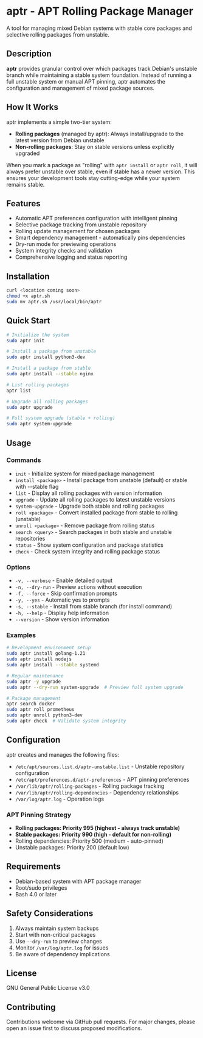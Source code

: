 # aptr - APT Rolling Package Manager

A tool for managing mixed Debian systems with stable core packages and selective rolling packages from unstable.

## Description

**aptr** provides granular control over which packages track Debian's unstable branch while maintaining a stable system foundation. Instead of running a full unstable system or manual APT pinning, aptr automates the configuration and management of mixed package sources.

## How It Works

aptr implements a simple two-tier system:

- **Rolling packages** (managed by aptr): Always install/upgrade to the latest version from Debian unstable
- **Non-rolling packages**: Stay on stable versions unless explicitly upgraded

When you mark a package as "rolling" with `aptr install` or `aptr roll`, it will always prefer unstable over stable, even if stable has a newer version. This ensures your development tools stay cutting-edge while your system remains stable.

## Features

- Automatic APT preferences configuration with intelligent pinning
- Selective package tracking from unstable repository
- Rolling update management for chosen packages
- Smart dependency management - automatically pins dependencies
- Dry-run mode for previewing operations
- System integrity checks and validation
- Comprehensive logging and status reporting

## Installation

```bash
curl <location coming soon>
chmod +x aptr.sh
sudo mv aptr.sh /usr/local/bin/aptr
```

## Quick Start

```bash
# Initialize the system
sudo aptr init

# Install a package from unstable
sudo aptr install python3-dev

# Install a package from stable
sudo aptr install --stable nginx

# List rolling packages
aptr list

# Upgrade all rolling packages
sudo aptr upgrade

# Full system upgrade (stable + rolling)
sudo aptr system-upgrade
```

## Usage

### Commands

- `init` - Initialize system for mixed package management
- `install <package>` - Install package from unstable (default) or stable with --stable flag
- `list` - Display all rolling packages with version information
- `upgrade` - Update all rolling packages to latest unstable versions
- `system-upgrade` - Upgrade both stable and rolling packages
- `roll <package>` - Convert installed package from stable to rolling (unstable)
- `unroll <package>` - Remove package from rolling status
- `search <query>` - Search packages in both stable and unstable repositories
- `status` - Show system configuration and package statistics
- `check` - Check system integrity and rolling package status

### Options

- `-v, --verbose` - Enable detailed output
- `-n, --dry-run` - Preview actions without execution
- `-f, --force` - Skip confirmation prompts
- `-y, --yes` - Automatic yes to prompts
- `-s, --stable` - Install from stable branch (for install command)
- `-h, --help` - Display help information
- `--version` - Show version information

### Examples

```bash
# Development environment setup
sudo aptr install golang-1.21
sudo aptr install nodejs
sudo aptr install --stable systemd

# Regular maintenance
sudo aptr -y upgrade
sudo aptr --dry-run system-upgrade  # Preview full system upgrade

# Package management
aptr search docker
sudo aptr roll prometheus
sudo aptr unroll python3-dev
sudo aptr check  # Validate system integrity
```

## Configuration

aptr creates and manages the following files:

- `/etc/apt/sources.list.d/aptr-unstable.list` - Unstable repository configuration
- `/etc/apt/preferences.d/aptr-preferences` - APT pinning preferences
- `/var/lib/aptr/rolling-packages` - Rolling package tracking
- `/var/lib/aptr/rolling-dependencies` - Dependency relationships
- `/var/log/aptr.log` - Operation logs

### APT Pinning Strategy

- **Rolling packages: Priority 995 (highest - always track unstable)**
- **Stable packages: Priority 990 (high - default for non-rolling)**
- Rolling dependencies: Priority 500 (medium - auto-pinned)
- Unstable packages: Priority 200 (default low)

## Requirements

- Debian-based system with APT package manager
- Root/sudo privileges
- Bash 4.0 or later

## Safety Considerations

1. Always maintain system backups
2. Start with non-critical packages
3. Use `--dry-run` to preview changes
4. Monitor `/var/log/aptr.log` for issues
5. Be aware of dependency implications

## License

GNU General Public License v3.0

## Contributing

Contributions welcome via GitHub pull requests. For major changes, please open an issue first to discuss proposed modifications.
